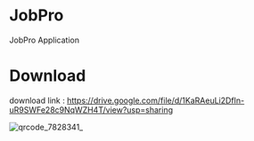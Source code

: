 # JobPro
JobPro Application

# Download
download link : https://drive.google.com/file/d/1KaRAeuLi2DfIn-uR9SWFe28c9NqWZH4T/view?usp=sharing

![qrcode_7828341_](https://user-images.githubusercontent.com/95560640/148232242-ef2bf596-0fad-4374-bf40-dce26f576c7c.png)
